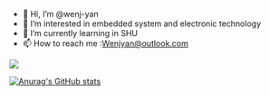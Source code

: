 - 👋 Hi, I’m @wenj-yan
- 👀 I’m interested in embedded system and electronic technology
- 🌱 I’m currently learning in SHU 
- 📫 How to reach me :Wenjyan@outlook.com

![](https://img.shields.io/badge/<WORD_ON_LEFT>-<WORD_ON_RIGHT>-informational?style=flat&logo=<LOGO_NAME>&logoColor=white&color=2bbc8a)

[![Anurag's GitHub stats](https://github-readme-stats.vercel.app/api?username=wenj-yan)](https://github.com/anuraghazra/github-readme-stats)

<!---
wenj-yan/wenj-yan is a ✨ special ✨ repository because its `README.md` (this file) appears on your GitHub profile.
You can click the Preview link to take a look at your changes.
--->
